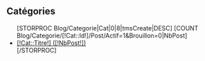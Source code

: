 <h2>Cat&eacute;gories</h2>
<ul>
	[STORPROC Blog/Categorie|Cat|0|8|tmsCreate|DESC]
		[COUNT Blog/Categorie/[!Cat::Id!]/Post/Actif=1&Brouillon=0|NbPost]
		<li><a href="/Blog/Categorie/[!Cat::Link!]" title="Acc&egrave;s &agrave; la cat&eacute;gorie [!Cat::Titre!]">[!Cat::Titre!] ([!NbPost!])</a></li>
	[/STORPROC]
</ul>